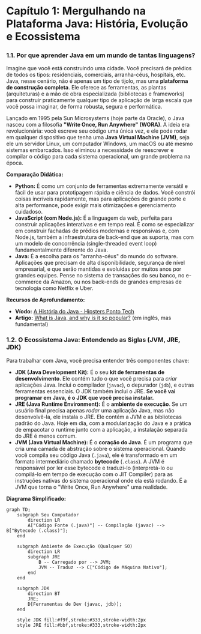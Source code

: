# Capítulo 1: Mergulhando na Plataforma Java: História, Evolução e Ecossistema

### 1.1. Por que aprender Java em um mundo de tantas linguagens?

Imagine que você está construindo uma cidade. Você precisará de prédios de todos os tipos: residenciais, comerciais, arranha-céus, hospitais, etc. Java, nesse cenário, não é apenas um tipo de tijolo, mas uma **plataforma de construção completa**. Ele oferece as ferramentas, as plantas (arquiteturas) e a mão de obra especializada (bibliotecas e frameworks) para construir praticamente qualquer tipo de aplicação de larga escala que você possa imaginar, de forma robusta, segura e performática.

Lançado em 1995 pela Sun Microsystems (hoje parte da Oracle), o Java nasceu com a filosofia **"Write Once, Run Anywhere" (WORA)**. A ideia era revolucionária: você escreve seu código uma única vez, e ele pode rodar em qualquer dispositivo que tenha uma **Java Virtual Machine (JVM)**, seja ele um servidor Linux, um computador Windows, um macOS ou até mesmo sistemas embarcados. Isso eliminou a necessidade de reescrever e compilar o código para cada sistema operacional, um grande problema na época.

**Comparação Didática:**

*   **Python:** É como um conjunto de ferramentas extremamente versátil e fácil de usar para prototipagem rápida e ciência de dados. Você constrói coisas incríveis rapidamente, mas para aplicações de grande porte e alta performance, pode exigir mais otimizações e gerenciamento cuidadoso.
*   **JavaScript (com Node.js):** É a linguagem da web, perfeita para construir aplicações interativas e em tempo real. É como se especializar em construir fachadas de prédios modernas e responsivas e, com Node.js, também a infraestrutura de back-end que as suporta, mas com um modelo de concorrência (single-threaded event loop) fundamentalmente diferente do Java.
*   **Java:** É a escolha para os "arranha-céus" do mundo do software. Aplicações que precisam de alta disponibilidade, segurança de nível empresarial, e que serão mantidas e evoluídas por muitos anos por grandes equipes. Pense no sistema de transações do seu banco, no e-commerce da Amazon, ou nos back-ends de grandes empresas de tecnologia como Netflix e Uber.

**Recursos de Aprofundamento:**
*   **Víodo:** [A História do Java - Hipsters Ponto Tech](https://www.youtube.com/watch?v=Nvm_3LS6b3I)
*   **Artigo:** [What is Java, and why is it so popular?](https://www.oracle.com/java/what-is-java/) (em inglês, mas fundamental)

### 1.2. O Ecossistema Java: Entendendo as Siglas (JVM, JRE, JDK)

Para trabalhar com Java, você precisa entender três componentes chave:

*   **JDK (Java Development Kit):** É o seu **kit de ferramentas de desenvolvimento**. Ele contém tudo o que você precisa para *criar* aplicações Java. Inclui o compilador (`javac`), o depurador (`jdb`), e outras ferramentas essenciais. O JDK também inclui o JRE. **Se você vai programar em Java, é o JDK que você precisa instalar.**
*   **JRE (Java Runtime Environment):** É o **ambiente de execução**. Se um usuário final precisa apenas *rodar* uma aplicação Java, mas não desenvolvê-la, ele instala o JRE. Ele contém a JVM e as bibliotecas padrão do Java. Hoje em dia, com a modularização do Java e a prática de empacotar o runtime junto com a aplicação, a instalação separada do JRE é menos comum.
*   **JVM (Java Virtual Machine):** É o **coração do Java**. É um programa que cria uma camada de abstração sobre o sistema operacional. Quando você compila seu código Java (`.java`), ele é transformado em um formato intermediário chamado **bytecode** (`.class`). A JVM é responsável por ler esse bytecode e traduzi-lo (interpretá-lo ou compilá-lo em tempo de execução com o JIT Compiler) para as instruções nativas do sistema operacional onde ela está rodando. É a JVM que torna o "Write Once, Run Anywhere" uma realidade.

**Diagrama Simplificado:**
```mermaid
graph TD;
    subgraph Seu Computador
        direction LR
        A["Código Fonte (.java)"] -- Compilação (javac) --> B["Bytecode (.class)"];
    end

    subgraph Ambiente de Execução (Qualquer SO)
        direction LR
        subgraph JRE
            B -- Carregado por --> JVM;
            JVM -- Traduz --> C["Código de Máquina Nativo"];
        end
    end

    subgraph JDK
        direction BT
        JRE;
        D[Ferramentas de Dev (javac, jdb)];
    end

    style JDK fill:#f9f,stroke:#333,stroke-width:2px
    style JRE fill:#bbf,stroke:#333,stroke-width:2px
``` 